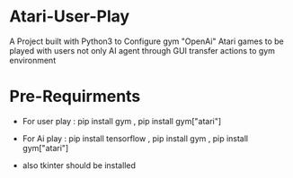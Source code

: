 # Atari-User-Play
A Project built with Python3 to Configure gym "OpenAi" Atari games to be played with users not only AI agent through GUI transfer actions to gym environment

# Pre-Requirments
* For user play :
    pip install gym ,
    pip install gym["atari"]
    
* For Ai play  :
    pip install tensorflow ,
    pip install gym ,
    pip install gym["atari"]

* also tkinter should be installed

